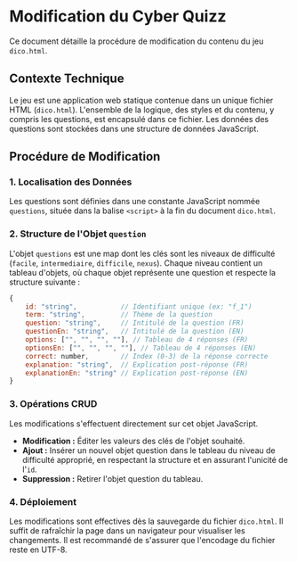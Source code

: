 # Modification du Cyber Quizz

Ce document détaille la procédure de modification du contenu du jeu `dico.html`.

## Contexte Technique

Le jeu est une application web statique contenue dans un unique fichier HTML (`dico.html`). L'ensemble de la logique, des styles et du contenu, y compris les questions, est encapsulé dans ce fichier. Les données des questions sont stockées dans une structure de données JavaScript.

## Procédure de Modification

### 1. Localisation des Données

Les questions sont définies dans une constante JavaScript nommée `questions`, située dans la balise `<script>` à la fin du document `dico.html`.

### 2. Structure de l'Objet `question`

L'objet `questions` est une map dont les clés sont les niveaux de difficulté (`facile`, `intermediaire`, `difficile`, `nexus`). Chaque niveau contient un tableau d'objets, où chaque objet représente une question et respecte la structure suivante :

```javascript
{
    id: "string",           // Identifiant unique (ex: "f_1")
    term: "string",         // Thème de la question
    question: "string",     // Intitulé de la question (FR)
    questionEn: "string",   // Intitulé de la question (EN)
    options: ["", "", "", ""], // Tableau de 4 réponses (FR)
    optionsEn: ["", "", "", ""], // Tableau de 4 réponses (EN)
    correct: number,        // Index (0-3) de la réponse correcte
    explanation: "string",  // Explication post-réponse (FR)
    explanationEn: "string" // Explication post-réponse (EN)
}
```

### 3. Opérations CRUD

Les modifications s'effectuent directement sur cet objet JavaScript.

-   **Modification :** Éditer les valeurs des clés de l'objet souhaité.
-   **Ajout :** Insérer un nouvel objet question dans le tableau du niveau de difficulté approprié, en respectant la structure et en assurant l'unicité de l'`id`.
-   **Suppression :** Retirer l'objet question du tableau.

### 4. Déploiement

Les modifications sont effectives dès la sauvegarde du fichier `dico.html`. Il suffit de rafraîchir la page dans un navigateur pour visualiser les changements. Il est recommandé de s'assurer que l'encodage du fichier reste en UTF-8.
